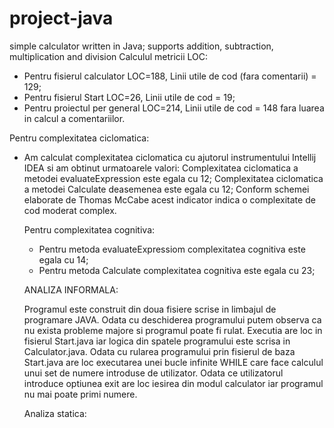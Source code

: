 # project-java
simple calculator written in Java; supports addition, subtraction, multiplication and division
Calculul metricii LOC:
- Pentru fisierul calculator LOC=188, Linii utile de cod (fara comentarii) = 129;
- Pentru fisierul Start LOC=26, Linii utile de cod = 19;
- Pentru proiectul per general LOC=214, Linii utile de cod = 148 fara luarea in calcul a comentariilor.


Pentru complexitatea ciclomatica:
- Am calculat complexitatea ciclomatica cu ajutorul instrumentului Intellij IDEA si am obtinut urmatoarele valori:
       Complexitatea ciclomatica a metodei evaluateExpression este egala cu 12;
       Complexitatea ciclomatica a metodei Calculate deasemenea este egala cu 12;
  Conform schemei elaborate de Thomas McCabe acest indicator indica o complexitate de cod moderat complex.

   Pentru complexitatea cognitiva:
  - Pentru metoda evaluateExpressiom complexitatea cognitiva este egala cu 14;
  - Pentru metoda Calculate complexitatea cognitiva este egala cu 23;

  ANALIZA INFORMALA:

  Programul este construit din doua fisiere scrise in limbajul de programare JAVA. Odata cu deschiderea programului putem observa ca nu exista probleme majore si programul poate fi rulat. Executia are loc in fisierul Start.java iar logica din spatele programului este scrisa in Calculator.java. Odata cu rularea programului prin fisierul de baza Start.java are loc executarea unei bucle infinite WHILE care face calculul unui set de numere introduse de utilizator. Odata ce utilizatorul introduce optiunea exit are loc iesirea din modul calculator iar programul nu mai poate primi numere.

  Analiza statica:
  
